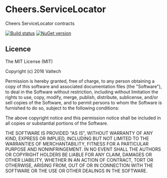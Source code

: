 # Cheers.ServiceLocator
Cheers ServiceLocator contracts

[![Build status](https://ci.appveyor.com/api/projects/status/2flp146jy959eh2a?svg=true)](https://ci.appveyor.com/project/ValtechInnovation-ci/cheers-servicelocator) [![NuGet version](https://badge.fury.io/nu/Cheers.ServiceLocator.svg)](https://badge.fury.io/nu/Cheers.ServiceLocator)

## Licence

The MIT License (MIT)

Copyright (c) 2016 Valtech

Permission is hereby granted, free of charge, to any person obtaining a copy
of this software and associated documentation files (the "Software"), to deal
in the Software without restriction, including without limitation the rights
to use, copy, modify, merge, publish, distribute, sublicense, and/or sell
copies of the Software, and to permit persons to whom the Software is
furnished to do so, subject to the following conditions:

The above copyright notice and this permission notice shall be included in all
copies or substantial portions of the Software.

THE SOFTWARE IS PROVIDED "AS IS", WITHOUT WARRANTY OF ANY KIND, EXPRESS OR
IMPLIED, INCLUDING BUT NOT LIMITED TO THE WARRANTIES OF MERCHANTABILITY,
FITNESS FOR A PARTICULAR PURPOSE AND NONINFRINGEMENT. IN NO EVENT SHALL THE
AUTHORS OR COPYRIGHT HOLDERS BE LIABLE FOR ANY CLAIM, DAMAGES OR OTHER
LIABILITY, WHETHER IN AN ACTION OF CONTRACT, TORT OR OTHERWISE, ARISING FROM,
OUT OF OR IN CONNECTION WITH THE SOFTWARE OR THE USE OR OTHER DEALINGS IN THE
SOFTWARE.
